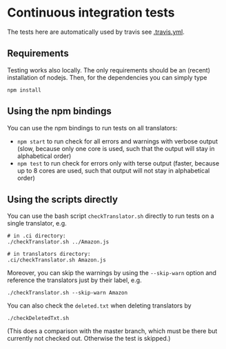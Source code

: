 # Continuous integration tests

The tests here are automatically used by travis
see [.travis.yml](../.travis.yml).


## Requirements

Testing works also locally. The only requirements should be
an (recent) installation of nodejs. Then, for the dependencies you can
simply type
```
npm install
```
 
## Using the npm bindings

You can use the npm bindings to run tests on all translators:
* `npm start` to run check for all errors and warnings with verbose output
(slow, because only one core is used, such that the output will stay in alphabetical order)
* `npm test` to run check for errors only with terse output
(faster, because up to 8 cores are used, such that output will not stay in alphabetical order)


## Using the scripts directly

You can use the bash script `checkTranslator.sh` directly to
run tests on a single translator, e.g.
```
# in .ci directory:
./checkTranslator.sh ../Amazon.js

# in translators directory:
.ci/checkTranslator.sh Amazon.js
```
Moreover, you can skip the warnings by using the `--skip-warn`
option and reference the translators just by their label, e.g.
```
./checkTranslator.sh --skip-warn Amazon
```

You can also check the `deleted.txt` when deleting translators by
```
./checkDeletedTxt.sh
```

(This does a comparison with the master branch, which must be there but
currently not checked out. Otherwise the test is skipped.)

